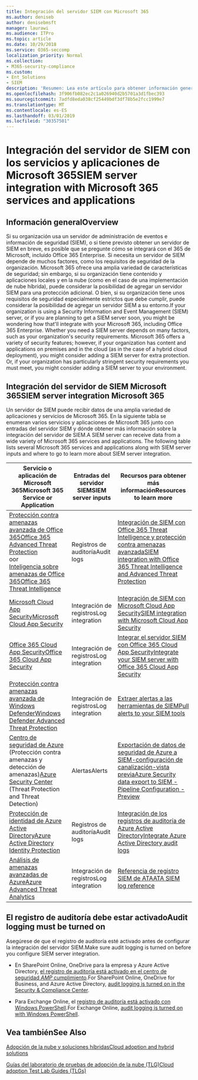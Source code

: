 ```yaml
---
title: Integración del servidor SIEM con Microsoft 365
ms.author: deniseb
author: denisebmsft
manager: laurawi
ms.audience: ITPro
ms.topic: article
ms.date: 10/29/2018
ms.service: O365-seccomp
localization_priority: Normal
ms.collection:
- M365-security-compliance
ms.custom:
- Ent_Solutions
- SIEM
description: 'Resumen: Lea este artículo para obtener información general sobre la integración del servidor SIEM con Microsoft 365.'
ms.openlocfilehash: 3f906fb082ec2c1a026940d2b5701a3d1fbec393
ms.sourcegitcommit: 7adfd8eda038cf25449bdf3df78b5e2fcc1999e7
ms.translationtype: MT
ms.contentlocale: es-ES
ms.lasthandoff: 03/01/2019
ms.locfileid: "30357501"
---
```

# <a name="siem-server-integration-with-microsoft-365-services-and-applications"></a><span data-ttu-id="3d788-103">Integración del servidor de SIEM con los servicios y aplicaciones de Microsoft 365</span><span class="sxs-lookup"><span data-stu-id="3d788-103">SIEM server integration with Microsoft 365 services and applications</span></span>

## <a name="overview"></a><span data-ttu-id="3d788-104">Información general</span><span class="sxs-lookup"><span data-stu-id="3d788-104">Overview</span></span>

<span data-ttu-id="3d788-p101">Si su organización usa un servidor de administración de eventos e información de seguridad (SIEM), o si tiene previsto obtener un servidor de SIEM en breve, es posible que se pregunte cómo se integrará con el 365 de Microsoft, incluido Office 365 Enterprise. Si necesita un servidor de SIEM depende de muchos factores, como los requisitos de seguridad de la organización. Microsoft 365 ofrece una amplia variedad de características de seguridad; sin embargo, si su organización tiene contenido y aplicaciones locales y en la nube (como en el caso de una implementación de nube híbrida), puede considerar la posibilidad de agregar un servidor SIEM para una protección adicional. O bien, si su organización tiene unos requisitos de seguridad especialmente estrictos que debe cumplir, puede considerar la posibilidad de agregar un servidor SIEM a su entorno.</span><span class="sxs-lookup"><span data-stu-id="3d788-p101">If your organization is using a Security Information and Event Management (SIEM) server, or if you are planning to get a SIEM server soon, you might be wondering how that'll integrate with your Microsoft 365, including Office 365 Enterprise. Whether you need a SIEM server depends on many factors, such as your organization's security requirements. Microsoft 365 offers a variety of security features; however, if your organization has content and applications on premises and in the cloud (as in the case of a hybrid cloud deployment), you might consider adding a SIEM server for extra protection. Or, if your organization has particularly stringent security requirements you must meet, you might consider adding a SIEM server to your environment.</span></span>

## <a name="siem-server-integration-microsoft-365"></a><span data-ttu-id="3d788-109">Integración del servidor de SIEM Microsoft 365</span><span class="sxs-lookup"><span data-stu-id="3d788-109">SIEM server integration Microsoft 365</span></span>

<span data-ttu-id="3d788-p102">Un servidor de SIEM puede recibir datos de una amplia variedad de aplicaciones y servicios de Microsoft 365. En la siguiente tabla se enumeran varios servicios y aplicaciones de Microsoft 365 junto con entradas del servidor SIEM y dónde obtener más información sobre la integración del servidor de SIEM.</span><span class="sxs-lookup"><span data-stu-id="3d788-p102">A SIEM server can receive data from a wide variety of Microsoft 365 services and applications. The following table lists several Microsoft 365 services and applications along with SIEM server inputs and where to go to learn more about SIEM server integration.</span></span> 

| <span data-ttu-id="3d788-112">Servicio o aplicación de Microsoft 365</span><span class="sxs-lookup"><span data-stu-id="3d788-112">Microsoft 365 Service or Application</span></span> | <span data-ttu-id="3d788-113">Entradas del servidor SIEM</span><span class="sxs-lookup"><span data-stu-id="3d788-113">SIEM server inputs</span></span> | <span data-ttu-id="3d788-114">Recursos para obtener más información</span><span class="sxs-lookup"><span data-stu-id="3d788-114">Resources to learn more</span></span> |
| --- | --- | --- |
| [<span data-ttu-id="3d788-115">Protección contra amenazas avanzada de Office 365</span><span class="sxs-lookup"><span data-stu-id="3d788-115">Office 365 Advanced Threat Protection</span></span>](office-365-atp.md) <br/>   <span data-ttu-id="3d788-116">o</span><span class="sxs-lookup"><span data-stu-id="3d788-116">or</span></span>   <br/>[<span data-ttu-id="3d788-117">Inteligencia sobre amenazas de Office 365</span><span class="sxs-lookup"><span data-stu-id="3d788-117">Office 365 Threat Intelligence</span></span>](office-365-ti.md) | <span data-ttu-id="3d788-118">Registros de auditoría</span><span class="sxs-lookup"><span data-stu-id="3d788-118">Audit logs</span></span> | [<span data-ttu-id="3d788-119">Integración de SIEM con Office 365 Threat Intelligence y protección contra amenazas avanzada</span><span class="sxs-lookup"><span data-stu-id="3d788-119">SIEM integration with Office 365 Threat Intelligence and Advanced Threat Protection</span></span>](siem-integration-with-office-365-ti.md) |
| [<span data-ttu-id="3d788-120">Microsoft Cloud App Security</span><span class="sxs-lookup"><span data-stu-id="3d788-120">Microsoft Cloud App Security</span></span>](https://docs.microsoft.com/cloud-app-security/what-is-cloud-app-security) | <span data-ttu-id="3d788-121">Integración de registros</span><span class="sxs-lookup"><span data-stu-id="3d788-121">Log integration</span></span> | [<span data-ttu-id="3d788-122">Integración de SIEM con Microsoft Cloud App Security</span><span class="sxs-lookup"><span data-stu-id="3d788-122">SIEM integration with Microsoft Cloud App Security</span></span>](https://docs.microsoft.com/cloud-app-security/siem) |
| [<span data-ttu-id="3d788-123">Office 365 Cloud App Security</span><span class="sxs-lookup"><span data-stu-id="3d788-123">Office 365 Cloud App Security</span></span>](office-365-cas-overview.md) | <span data-ttu-id="3d788-124">Integración de registros</span><span class="sxs-lookup"><span data-stu-id="3d788-124">Log integration</span></span> | [<span data-ttu-id="3d788-125">Integrar el servidor SIEM con Office 365 Cloud App Security</span><span class="sxs-lookup"><span data-stu-id="3d788-125">Integrate your SIEM server with Office 365 Cloud App Security</span></span>](integrate-your-siem-server-with-office-365-cas.md) |
| [<span data-ttu-id="3d788-126">Protección contra amenazas avanzada de Windows Defender</span><span class="sxs-lookup"><span data-stu-id="3d788-126">Windows Defender Advanced Threat Protection</span></span>](https://docs.microsoft.com/windows/security/threat-protection/) | <span data-ttu-id="3d788-127">Integración de registros</span><span class="sxs-lookup"><span data-stu-id="3d788-127">Log integration</span></span> | [<span data-ttu-id="3d788-128">Extraer alertas a las herramientas de SIEM</span><span class="sxs-lookup"><span data-stu-id="3d788-128">Pull alerts to your SIEM tools</span></span>](https://docs.microsoft.com/windows/security/threat-protection/windows-defender-atp/configure-siem-windows-defender-advanced-threat-protection) |
| <span data-ttu-id="3d788-129">[Centro de seguridad de Azure](https://docs.microsoft.com/azure/security-center/security-center-intro) (Protección contra amenazas y detección de amenazas)</span><span class="sxs-lookup"><span data-stu-id="3d788-129">[Azure Security Center](https://docs.microsoft.com/azure/security-center/security-center-intro) (Threat Protection and Threat Detection)</span></span> | <span data-ttu-id="3d788-130">Alertas</span><span class="sxs-lookup"><span data-stu-id="3d788-130">Alerts</span></span> | [<span data-ttu-id="3d788-131">Exportación de datos de seguridad de Azure a SIEM-configuración de canalización-vista previa</span><span class="sxs-lookup"><span data-stu-id="3d788-131">Azure Security data export to SIEM - Pipeline Configuration - Preview</span></span>](https://docs.microsoft.com/azure/security-center/security-center-export-data-to-siem) |
| [<span data-ttu-id="3d788-132">Protección de identidad de Azure Active Directory</span><span class="sxs-lookup"><span data-stu-id="3d788-132">Azure Active Directory Identity Protection</span></span>](https://docs.microsoft.com/azure/active-directory/identity-protection/overview) | <span data-ttu-id="3d788-133">Registros de auditoría</span><span class="sxs-lookup"><span data-stu-id="3d788-133">Audit logs</span></span> | [<span data-ttu-id="3d788-134">Integración de los registros de auditoría de Azure Active Directory</span><span class="sxs-lookup"><span data-stu-id="3d788-134">Integrate Azure Active Directory audit logs</span></span>](https://docs.microsoft.com/azure/security/security-azure-log-integration-ad) |
| [<span data-ttu-id="3d788-135">Análisis de amenazas avanzadas de Azure</span><span class="sxs-lookup"><span data-stu-id="3d788-135">Azure Advanced Threat Analytics</span></span>](https://docs.microsoft.com/azure/security/azure-threat-detection) | <span data-ttu-id="3d788-136">Integración de registros</span><span class="sxs-lookup"><span data-stu-id="3d788-136">Log integration</span></span> | [<span data-ttu-id="3d788-137">Referencia de registro SIEM de ATA</span><span class="sxs-lookup"><span data-stu-id="3d788-137">ATA SIEM log reference</span></span>](https://docs.microsoft.com/advanced-threat-analytics/cef-format-sa) |

## <a name="audit-logging-must-be-turned-on"></a><span data-ttu-id="3d788-138">El registro de auditoría debe estar activado</span><span class="sxs-lookup"><span data-stu-id="3d788-138">Audit logging must be turned on</span></span>

<span data-ttu-id="3d788-139">Asegúrese de que el registro de auditoría esté activado antes de configurar la integración del servidor SIEM.</span><span class="sxs-lookup"><span data-stu-id="3d788-139">Make sure audit logging is turned on before you configure SIEM server integration.</span></span> 

- <span data-ttu-id="3d788-140">En SharePoint Online, OneDrive para la empresa y Azure Active Directory, [el registro de auditoría está activado en el centro de seguridad _AMP_ cumplimiento](https://docs.microsoft.com/office365/securitycompliance/turn-audit-log-search-on-or-off).</span><span class="sxs-lookup"><span data-stu-id="3d788-140">For SharePoint Online, OneDrive for Business, and Azure Active Directory, [audit logging is turned on in the Security & Compliance Center](https://docs.microsoft.com/office365/securitycompliance/turn-audit-log-search-on-or-off).</span></span>

- <span data-ttu-id="3d788-141">Para Exchange Online, el [registro de auditoría está activado con Windows PowerShell](https://docs.microsoft.com/office365/securitycompliance/enable-mailbox-auditing).</span><span class="sxs-lookup"><span data-stu-id="3d788-141">For Exchange Online, [audit logging is turned on with Windows PowerShell](https://docs.microsoft.com/office365/securitycompliance/enable-mailbox-auditing).</span></span>
 
## <a name="see-also"></a><span data-ttu-id="3d788-142">Vea también</span><span class="sxs-lookup"><span data-stu-id="3d788-142">See Also</span></span>

[<span data-ttu-id="3d788-143">Adopción de la nube y soluciones híbridas</span><span class="sxs-lookup"><span data-stu-id="3d788-143">Cloud adoption and hybrid solutions</span></span>](https://docs.microsoft.com/office365/enterprise/cloud-adoption-and-hybrid-solutions)
  
[<span data-ttu-id="3d788-144">Guías del laboratorio de pruebas de adopción de la nube (TLG)</span><span class="sxs-lookup"><span data-stu-id="3d788-144">Cloud adoption Test Lab Guides (TLGs)</span></span>](https://docs.microsoft.com/office365/enterprise/cloud-adoption-test-lab-guides-tlgs)


